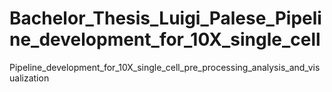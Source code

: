 # Bachelor_Thesis_Luigi_Palese_Pipeline_development_for_10X_single_cell
Pipeline_development_for_10X_single_cell_pre_processing_analysis_and_visualization
